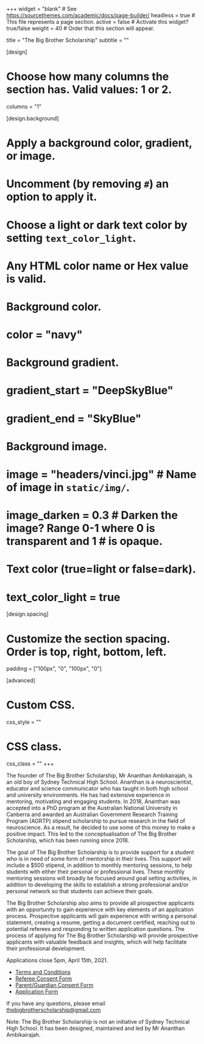 +++
widget = "blank"  # See https://sourcethemes.com/academic/docs/page-builder/
headless = true  # This file represents a page section.
active = false  # Activate this widget? true/false
weight = 40  # Order that this section will appear.

title = "The Big Brother Scholarship"
subtitle = ""

[design]
  # Choose how many columns the section has. Valid values: 1 or 2.
  columns = "1"

[design.background]
  # Apply a background color, gradient, or image.
  #   Uncomment (by removing `#`) an option to apply it.
  #   Choose a light or dark text color by setting `text_color_light`.
  #   Any HTML color name or Hex value is valid.

  # Background color.
  # color = "navy"
  
  # Background gradient.
  # gradient_start = "DeepSkyBlue"
  # gradient_end = "SkyBlue"
  
  # Background image.
  # image = "headers/vinci.jpg" # Name of image in `static/img/`.
  # image_darken = 0.3  # Darken the image? Range 0-1 where 0 is transparent and 1   # is opaque.

  # Text color (true=light or false=dark).
  # text_color_light = true

[design.spacing]
  # Customize the section spacing. Order is top, right, bottom, left.
  padding = ["100px", "0", "100px", "0"]

[advanced]
 # Custom CSS. 
 css_style = ""
 
 # CSS class.
 css_class = ""
+++

The founder of The Big Brother Scholarship, Mr Ananthan Ambikairajah, is an old boy of Sydney Technical High School. Ananthan is a neuroscientist, educator and science communicator who has taught in both high school and university environments. He has had extensive experience in mentoring, motivating and engaging students. In 2018, Ananthan was accepted into a PhD program at the Australian National University in Canberra and awarded an Australian Government Research Training Program (AGRTP) stipend scholarship to pursue research in the field of neuroscience. As a result, he decided to use some of this money to make a positive impact. This led to the conceptualisation of The Big Brother Scholarship, which has been running since 2018.

The goal of The Big Brother Scholarship is to provide support for a student who is in need of some form of mentorship in their lives. This support will include a $500 stipend, in addition to monthly mentoring sessions, to help students with either their personal or professional lives. These monthly mentoring sessions will broadly be focused around goal setting activities, in addition to developing the skills to establish a strong professional and/or personal network so that students can achieve their goals.    

The Big Brother Scholarship also aims to provide all prospective applicants with an opportunity to gain experience with key elements of an application process. Prospective applicants will gain experience with writing a personal statement, creating a resume, getting a document certified, reaching out to potential referees and responding to written application questions. The process of applying for The Big Brother Scholarship will provide prospective applicants with valuable feedback and insights, which will help facilitate their professional development.    

Applications close 5pm, April 15th, 2021.

* [Terms and Conditions](https://ananthanambikairajah.com/files/terms-and-conditions.pdf)
* [Referee Consent Form](https://ananthanambikairajah.com/files/referee-consent-form.pdf)
* [Parent/Guardian Consent Form](https://ananthanambikairajah.com/files/parent-guardian-consent-form.pdf)
* [Application Form](https://ananthanambikairajah.com/files/application-form.docx)

If you have any questions, please email [thebigbrotherscholarship@gmail.com](mailto:thebigbrotherscholarship@gmail.com)

Note: The Big Brother Scholarship is not an initiative of Sydney Technical High School. It has been designed, maintained and led by Mr Ananthan Ambikairajah. 
